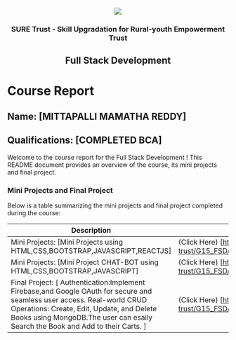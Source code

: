 <!-- PROJECT LOGO -->
<br />

<div align="center">
   <img src='https://user-images.githubusercontent.com/73131499/166115643-d3187f47-d38f-41b2-ae42-5ecbbc60de14.png' />


<h3 align="center">SURE Trust - Skill Upgradation for Rural-youth Empowerment Trust</h3>
  <h2> Full Stack Development </h2>
</div>

# Course Report

## Name: [MITTAPALLI MAMATHA REDDY]

## Qualifications: [COMPLETED BCA]

Welcome to the course report for the Full Stack Development ! This README document provides an overview of the course, its mini projects and final project.

### Mini Projects and Final Project

Below is a table summarizing the mini projects and final project completed during the course:

| Description                               | Link                                    |
|-------------------------------------------|-----------------------------------------|
| Mini Projects: [Mini Projects using HTML,CSS,BOOTSTRAP,JAVASCRIPT,REACTJS]     |(Click Here) [https://github.com/sure-trust/G15_FSD/tree/main/Mini%20Projects M%20MAMATHA]                         |
| Mini Projects: [Mini Project CHAT-BOT using HTML,CSS,BOOTSTRAP,JAVASCRIPT]     |(Click Here) [https://github.com/sure-trust/G15_FSD/tree/main/Mini%20Projects/M%20MAMATHA/chat%20Bot]                         |
| Final Project: [ Authentication:Implement Firebase,and Google OAuth for secure and seamless user access. Real-world CRUD Operations: Create, Edit, Update, and Delete Books using MongoDB.The user can esaily Search the Book and Add to their Carts. ]        |(Click Here) [https://github.com/sure-trust/G15_FSD/tree/main/Final%20Capstone%20Project/M%20MAMATHA]                         |

